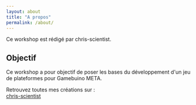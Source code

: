 ```yaml
---
layout: about
title: "A propos"
permalink: /about/
---
```


<p class="lead" >
  Ce workshop est rédigé par chris-scientist.
</p>

<h2>Objectif</h2>

<p class="lead" >
  Ce workshop a pour objectif de poser les bases du développement d'un jeu de plateformes pour Gamebuino META.
</p>

<p class="lead" >
	Retrouvez toutes mes créations sur :<br />
	<a href="https://chris-scientist.github.io" class="btn btn-secondary" >chris-scientist</a>
</p>
